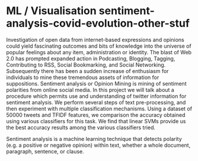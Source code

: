 # ML / Visualisation sentiment-analysis-covid-evolution-other-stuf
Investigation of open data from internet-based expressions and opinions could yield fascinating outcomes and bits of knowledge into the universe of popular feelings about any item, administration or identity. The blast of Web 2.0 has prompted expanded action in Podcasting, Blogging, Tagging, Contributing to RSS, Social Bookmarking, and Social Networking. Subsequently there has been a sudden increase of enthusiasm for individuals to mine these tremendous assets of information for suppositions. Sentiment analysis or Opinion Mining is mining of sentiment polarities from online social media. In this project we will talk about a procedure which permits use and understanding of twitter information for sentiment analysis. We perform several steps of text pre-processing, and then experiment with multiple classification mechanisms. Using a dataset of 50000 tweets and TFIDF features, we comparison the accuracy obtained using various classifiers for this task. We find that linear SVMs provide us the best accuracy results among the various classifiers tried. 

Sentiment analysis is a machine learning technique that detects polarity (e.g. a positive or negative opinion) within text, whether a whole document, paragraph, sentence, or clause.

